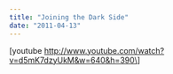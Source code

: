 ```yaml
---
title: "Joining the Dark Side"
date: "2011-04-13"
---
```


\[youtube http://www.youtube.com/watch?v=d5mK7dzyUkM&w=640&h=390\]
